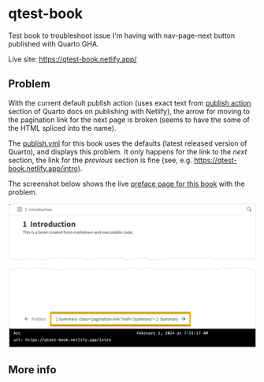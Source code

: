 # qtest-book

Test book to troubleshoot issue I'm having with nav-page-next button published with Quarto GHA.

Live site: <https://qtest-book.netlify.app/>

## Problem

With the current default publish action (uses exact text from [publish action](https://quarto.org/docs/publishing/netlify.html#publish-action) section of Quarto docs on publishing with Netlify), the arrow for moving to the pagination link for the next page is broken (seems to have the some of the HTML spliced into the name).

The [publish.yml](https://github.com/batpigandme/qtest-book/blob/main/.github/workflows/publish.yml) for this book uses the defaults (latest released version of Quarto), and displays this problem.
It only happens for the link to the *next* section, the link for the *previous* section is fine (see, e.g. <https://qtest-book.netlify.app/intro>).

The screenshot below shows the live [preface page for this book](https://qtest-book.netlify.app/) with the problem.

![Screenshot of test book preface page with broken pagination link.](images/qtest-book-min.png)

## More info



